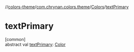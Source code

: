 //[colors-theme](../../../index.md)/[com.chrynan.colors.theme](../index.md)/[Colors](index.md)/[textPrimary](text-primary.md)

# textPrimary

[common]\
abstract val [textPrimary](text-primary.md): [Color](../../../../colors-core/colors-core/com.chrynan.colors/-color/index.md)

